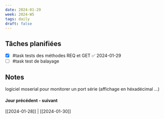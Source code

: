 ```yaml
---
date: 2024-01-29
week: 2024-W5
tags: daily
draft: false 
---
```


## Tâches planifiées

- [x] #task tests des méthodes REQ et GET ✅ 2024-01-29
- [ ] #task test de balayage

## Notes

logiciel moserial pour monitorer un port série (affichage en héxadécimal ...)



#### Jour précédent - suivant 
[[2024-01-28]] | [[2024-01-30]]